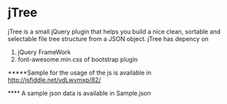 # jTree
jTree is a small jQuery plugin that helps you build a nice clean, sortable and selectable file tree structure from a JSON object.
jTree has depency on 
1. jQuery FrameWork 
2. font-awesome.min.css of bootstrap plugin 

*****Sample for the usage of the js is available in http://jsfiddle.net/vdLwvmxp/82/

**** A sample json data is available in Sample.json 
